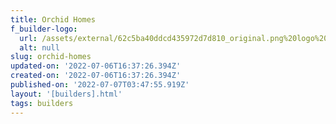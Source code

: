 ```yaml
---
title: Orchid Homes
f_builder-logo:
  url: /assets/external/62c5ba40ddcd435972d7d810_original.png%20logo%20(2).png
  alt: null
slug: orchid-homes
updated-on: '2022-07-06T16:37:26.394Z'
created-on: '2022-07-06T16:37:26.394Z'
published-on: '2022-07-07T03:47:55.919Z'
layout: '[builders].html'
tags: builders
---
```



